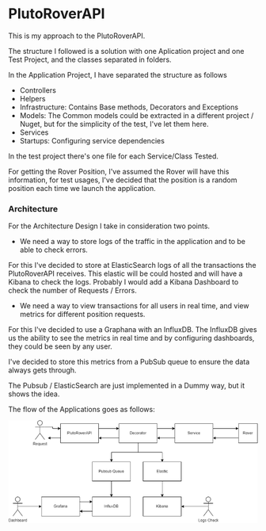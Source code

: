 # PlutoRoverAPI

This is my approach to the PlutoRoverAPI. 

The structure I followed is a solution with one Aplication project and one Test Project, and the classes separated in folders.

In the Application Project, I have separated the structure as follows
- Controllers
- Helpers
- Infrastructure: Contains Base methods, Decorators and Exceptions
- Models: The Common models could be extracted in a different project / Nuget, but for the simplicity of the test, I've let them here.
- Services
- Startups: Configuring service dependencies

In the test project there's one file for each Service/Class Tested.

For getting the Rover Position, I've assumed the Rover will have this information, for test usages, I've decided that the position is a random position each time we launch the application.


### Architecture
For the Architecture Design I take in consideration two points.
 - We need a way to store logs of the traffic in the application and to be able to check errors.
 
For this I've decided to store at ElasticSearch logs of all the transactions the PlutoRoverAPI receives. This elastic will be could hosted and will have a Kibana to check the logs. Probably I would add a Kibana Dashboard to check the number of Requests / Errors.

 - We need a way to view transactions for all users in real time, and view metrics for different position requests.

For this I've decided to use a Graphana with an InfluxDB. The InfluxDB gives us the ability to see the metrics in real time and by configuring dashboards, they could be seen by any user.

I've decided to store this metrics from a PubSub queue to ensure the data always gets through. 

The Pubsub / ElasticSearch are just implemented in a Dummy way, but it shows the idea.

The flow of the Applications goes as follows:

![flow](RoverFlow.png "Flow")

